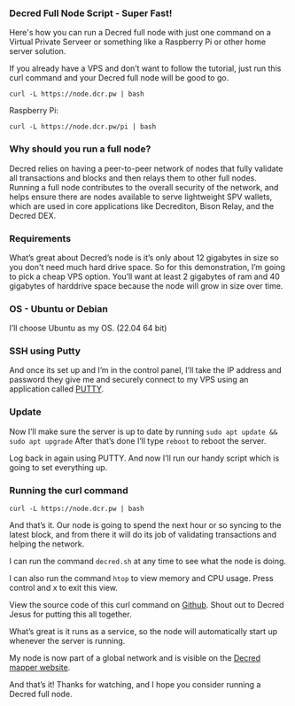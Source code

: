 ### Decred Full Node Script - Super Fast!

Here's how you can run a Decred full node with just one command on a Virtual Private Serveer or something like a Raspberry Pi or other home server solution.

If you already have a VPS and don’t want to follow the tutorial, just run this curl command and your Decred full node will be good to go.

`curl -L https://node.dcr.pw | bash`

Raspberry Pi:

`curl -L https://node.dcr.pw/pi | bash`

### Why should you run a full node?

Decred relies on having a peer-to-peer network of nodes that fully validate all transactions and blocks and then relays them to other full nodes. Running a full node contributes to the overall security of the network, and helps ensure there are nodes available to serve lightweight SPV wallets, which are used in core applications like Decrediton, Bison Relay, and the Decred DEX.

### Requirements

What’s great about Decred’s node is it’s only about 12 gigabytes in size so you don't need much hard drive space. So for this demonstration, I’m going to pick a cheap VPS option. You’ll want at least 2 gigabytes of ram and 40 gigabytes of harddrive space because the node will grow in size over time.

### OS - Ubuntu or Debian

I’ll choose Ubuntu as my OS. (22.04 64 bit)

### SSH using Putty

And once its set up and I’m in the control panel, I’ll take the IP address and password they give me and securely connect to my VPS using an application called [PUTTY](https://putty.org/).

### Update

Now I’ll make sure the server is up to date by running `sudo apt update && sudo apt upgrade` After that’s done I’ll type `reboot` to reboot the server.

Log back in again using PUTTY. And now I’ll run our handy script which is going to set everything up.

### Running the curl command

`curl -L https://node.dcr.pw | bash`

And that’s it. Our node is going to spend the next hour or so syncing to the latest block, and from there it will do its job of validating transactions and helping the network.

I can run the command `decred.sh` at any time to see what the node is doing.

I can also run the command `htop` to view memory and CPU usage. Press control and x to exit this view.

View the source code of this curl command on [Github](https://github.com/jzbz/dcr-node/blob/master/index.html). Shout out to Decred Jesus for putting this all together.

What’s great is it runs as a service, so the node will automatically start up whenever the server is running.

My node is now part of a global network and is visible on the [Decred mapper website](https://nodes.jholdstock.uk/).

And that’s it! Thanks for watching, and I hope you consider running a Decred full node.
